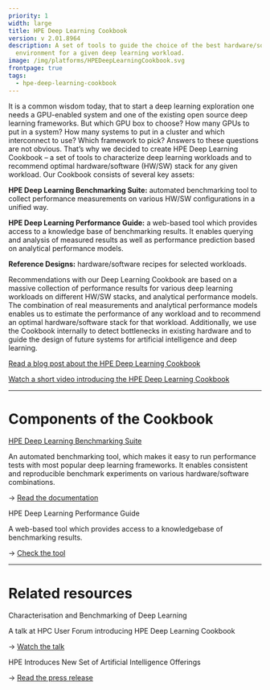 ```yaml
---
priority: 1
width: large
title: HPE Deep Learning Cookbook
version: v 2.01.8964
description: A set of tools to guide the choice of the best hardware/software
  environment for a given deep learning workload.
image: /img/platforms/HPEDeepLearningCookbook.svg
frontpage: true
tags:
  - hpe-deep-learning-cookbook
---
```

It is a common wisdom today, that to start a deep learning exploration one needs a GPU-enabled system and one of the existing open source deep learning frameworks. But which GPU box to choose? How many GPUs to put in a system? How many systems to put in a cluster and which interconnect to use? Which framework to pick? Answers to these questions are not obvious. That’s why we decided to create HPE Deep Learning Cookbook – a set of tools to characterize deep learning workloads and to recommend optimal hardware/software (HW/SW) stack for any given workload. Our Cookbook consists of several key assets:

**HPE Deep Learning Benchmarking Suite:** automated benchmarking tool to collect performance measurements on various HW/SW configurations in a unified way.

**HPE Deep Learning Performance Guide:** a web-based tool which provides access to a knowledge base of benchmarking results. It enables querying and analysis of measured results as well as performance prediction based on analytical performance models.

**Reference Designs:** hardware/software recipes for selected workloads.

Recommendations with our Deep Learning Cookbook are based on a massive collection of performance results for various deep learning workloads on different HW/SW stacks, and analytical performance models. The combination of real measurements and analytical performance models enables us to estimate the performance of any workload and to recommend an optimal hardware/software stack for that workload. Additionally, we use the Cookbook internally to detect bottlenecks in existing hardware and to guide the design of future systems for artificial intelligence and deep learning.

[Read a blog post about the HPE Deep Learning Cookbook](https://community.hpe.com/t5/Behind-the-scenes-Labs/The-Deep-Learning-Cookbook/ba-p/6967323#.WhX-xVWnFhF)

[Watch a short video introducing the HPE Deep Learning Cookbook](https://youtu.be/ao_DeE9lxvk)

- - -

# **Components of the Cookbook**

[HPE Deep Learning Benchmarking Suite](https://github.com/HewlettPackard/dlcookbook-dlbs)

An automated benchmarking tool, which makes it easy to run performance tests with most popular deep learning frameworks. It enables consistent and reproducible benchmark experiments on various hardware/software combinations.

\-> [Read the documentation](https://hewlettpackard.github.io/dlcookbook-dlbs/#/index?id=deep-learning-benchmarking-suite)

HPE Deep Learning Performance Guide

A web-based tool which provides access to a knowledgebase of benchmarking results.

\-> [Check the tool](https://dlpg.labs.hpe.com/)

- - -

# **Related resources**

Characterisation and Benchmarking of Deep Learning

A talk at HPC User Forum introducing HPE Deep Learning Cookbook

\-> [Watch the talk](https://www.google.com/url?sa=t&rct=j&q=&esrc=s&source=web&cd=1&cad=rja&uact=8&ved=0ahUKEwi_78-1tdPXAhUF4WMKHf8CCoQQtwIIKDAA&url=https%3A%2F%2Fwww.youtube.com%2Fwatch%3Fv%3DlgK0BlXdOCw&usg=AOvVaw0osgSwEOQqZ4Gg9cVx3b-r)

HPE Introduces New Set of Artificial Intelligence Offerings

\-> [Read the press release](https://news.hpe.com/hpe-introduces-new-set-of-artificial-intelligence-platforms-and-services/)